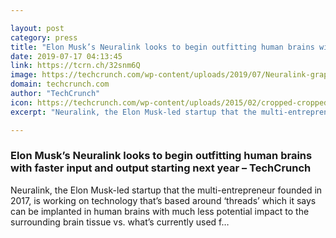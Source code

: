 ```yaml
---

layout: post
category: press
title: "Elon Musk’s Neuralink looks to begin outfitting human brains with faster input and output starting next year"
date: 2019-07-17 04:13:45
link: https://tcrn.ch/32snm6Q
image: https://techcrunch.com/wp-content/uploads/2019/07/Neuralink-graphic.jpg?w=400
domain: techcrunch.com
author: "TechCrunch"
icon: https://techcrunch.com/wp-content/uploads/2015/02/cropped-cropped-favicon-gradient.png?w=180
excerpt: "Neuralink, the Elon Musk-led startup that the multi-entrepreneur founded in 2017, is working on technology that’s based around ‘threads’ which it says can be implanted in human brains with much less potential impact to the surrounding brain tissue vs. what’s currently used f…"

---
```


### Elon Musk’s Neuralink looks to begin outfitting human brains with faster input and output starting next year – TechCrunch

Neuralink, the Elon Musk-led startup that the multi-entrepreneur founded in 2017, is working on technology that’s based around ‘threads’ which it says can be implanted in human brains with much less potential impact to the surrounding brain tissue vs. what’s currently used f…